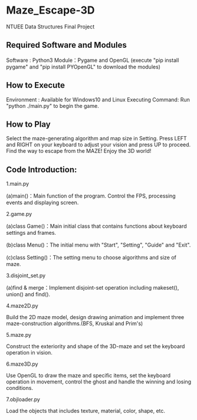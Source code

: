 # Maze_Escape-3D
NTUEE Data Structures Final Project

## Required Software and Modules
Software : Python3
Module：Pygame and OpenGL
(execute "pip install pygame" and "pip install PYOpenGL" to download the modules)


## How to Execute
Environment : Available for Windows10 and Linux
Executing Command: Run "python ./main.py" to begin the game. 

## How to Play
Select the maze-generating algorithm and map size in Setting.
Press LEFT and RIGHT on your keyboard to adjust your vision and press UP to proceed.
Find the way to escape from the MAZE!
Enjoy the 3D world!


## Code Introduction:

1.main.py

  (a)main()：Main function of the program. Control the FPS, processing events and displaying screen.
  
2.game.py

  (a)class Game()：Main initial class that contains functions about keyboard settings and frames.
  
  (b)class Menu()：The initial menu with "Start", "Setting", "Guide" and "Exit".
  
  (c)class Setting()：The setting menu to choose algorithms and size of maze.
  
3.disjoint_set.py

  (a)find & merge：Implement disjoint-set operation including makeset(), union() and find().
  
4.maze2D.py

  Build the 2D maze model, design drawing animation and implement three maze-construction algorithms.(BFS, Kruskal and Prim's)
  
5.maze.py

  Construct the exteriority and shape of the 3D-maze and set the keyboard operation in vision.
  
6.maze3D.py

  Use OpenGL to draw the maze and specific items, set the keyboard operation in movement, control the ghost and handle the winning and losing conditions.
  
7.objloader.py

  Load the objects that includes texture, material, color, shape, etc.
